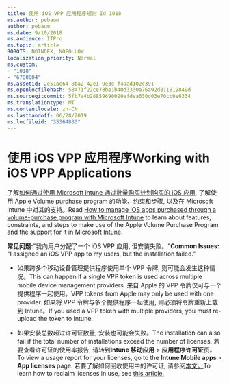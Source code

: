```yaml
---
title: 使用 iOS VPP 应用程序规则 Id 1018
ms.author: pebaum
author: pebaum
ms.date: 9/10/2018
ms.audience: ITPro
ms.topic: article
ROBOTS: NOINDEX, NOFOLLOW
localization_priority: Normal
ms.custom:
- "1018"
- "6700004"
ms.assetid: 2e51ae64-8ba2-42e1-9e3e-f4aad102c391
ms.openlocfilehash: 58471f22ce78be1b40d3330a76a92d811819849d
ms.sourcegitcommit: 5fb7a4b28859690020efdea630d03e70cc0e6334
ms.translationtype: MT
ms.contentlocale: zh-CN
ms.lasthandoff: 06/28/2019
ms.locfileid: "35364833"
---
```

# <a name="working-with-ios-vpp-applications"></a><span data-ttu-id="03367-102">使用 iOS VPP 应用程序</span><span class="sxs-lookup"><span data-stu-id="03367-102">Working with iOS VPP Applications</span></span>

<span data-ttu-id="03367-103">了解[如何通过使用 Microsoft intune 通过批量购买计划购买的 iOS 应用](https://docs.microsoft.com/intune/vpp-apps-ios), 了解使用 Apple Volume purchase program 的功能、约束和步骤, 以及在 Microsoft intune 中对其的支持。</span><span class="sxs-lookup"><span data-stu-id="03367-103">Read [How to manage iOS apps purchased through a volume-purchase program with Microsoft Intune](https://docs.microsoft.com/intune/vpp-apps-ios) to learn about features, constraints, and steps to make use of the Apple Volume Purchase Program and the support for it in Microsoft Intune.</span></span>
  
 <span data-ttu-id="03367-104">**常见问题:**"我向用户分配了一个 iOS VPP 应用, 但安装失败。"</span><span class="sxs-lookup"><span data-stu-id="03367-104">**Common Issues:** "I assigned an iOS VPP app to my users, but the installation failed."</span></span>
  
- <span data-ttu-id="03367-105">如果跨多个移动设备管理提供程序使用单个 VPP 令牌, 则可能会发生这种情况。</span><span class="sxs-lookup"><span data-stu-id="03367-105">This can happen if a single VPP token is used across multiple mobile device management providers.</span></span> <span data-ttu-id="03367-106">来自 Apple 的 VPP 令牌仅可与一个提供程序一起使用。</span><span class="sxs-lookup"><span data-stu-id="03367-106">VPP tokens from Apple may only be used with one provider.</span></span> <span data-ttu-id="03367-107">如果将 VPP 令牌与多个提供程序一起使用, 则必须将令牌重新上载到 Intune。</span><span class="sxs-lookup"><span data-stu-id="03367-107">If you used a VPP token with multiple providers, you must re-upload the token to Intune.</span></span>

- <span data-ttu-id="03367-108">如果安装总数超过许可证数量, 安装也可能会失败。</span><span class="sxs-lookup"><span data-stu-id="03367-108">The installation can also fail if the total number of installations exceed the number of licenses.</span></span> <span data-ttu-id="03367-109">若要查看许可证的使用率报告, 请转到**Intune 移动应用** \> **应用程序许可证**页。</span><span class="sxs-lookup"><span data-stu-id="03367-109">To view a usage report for your licenses, go to the **Intune Mobile apps** \> **App licenses** page.</span></span> <span data-ttu-id="03367-110">若要了解如何回收使用中的许可证, 请参阅[本文。](https://docs.microsoft.com/intune/vpp-apps-ios#revoking-app-licenses-and-deleting-tokens)</span><span class="sxs-lookup"><span data-stu-id="03367-110">To learn how to reclaim licenses in use, see [this article.](https://docs.microsoft.com/intune/vpp-apps-ios#revoking-app-licenses-and-deleting-tokens)</span></span>
